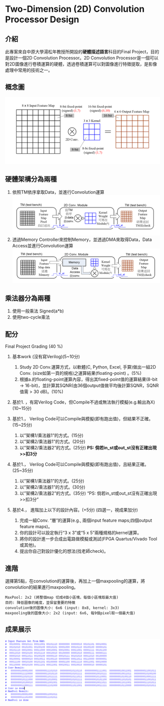 # Two-Dimension (2D) Convolution Processor Design

## 介紹
此專案來自中原大學湯松年教授所開設的**硬體描述語言**科目的Final Project，目的是設計一個2D Convolution Processor。2D Convolution Processor是一個可以對2D圖像進行卷積運算的硬體，透過卷積運算可以對圖像進行特徵提取，是影像處理中常用的技術之一。

## 概念圖
![concept](./images/concept.png)

## 硬體架構分為兩種
1. 依照TM依序拿取Data，並進行Convolution運算
![arc1](./images/arc1.png)
2. 透過Memory Controller來控制Memory，並透過DMA來取得Data，Data Access並進行Convolution運算
![arc2](./images/arc2.png)

## 乘法器分為兩種
1. 使用一般乘法 Signed(a*b)
2. 使用two-cycle乘法

## 配分
Final Project Grading (40 %)
1.  基本work (沒有寫Verilog)(5~10分)
    1.  Study 2D Conv.運算方式，以軟體(C, Python, Excel, 手算)做出一組2D Conv. (size如第一頁的規格)之運算結果(floating-point) 。(5%)
    2. 根據a.的floating-point運算內容，得出其fixed-point值的運算結果(8-bit -> 16-bit)，並計算其SQNR(由36個output值做平均後計算SQNR，SQNR值需 > 30 dB)。(10%)
2. 基於1. ，有寫Verilog Code，但Compile不過或無法執行模擬(e.g.輸出為X) (10~15分)
3. 基於1.， Verilog Code可以Compile與模擬(即有跑出值)，但結果不正確。(15~25分)
    1. 以”架構1/乘法器1”的方式。(15分)  
    2. 以”架構2/乘法器1”的方式。(20分)
    3. 以”架構2/乘法器2”的方式。(25分) **PS: 倘若in_st或out_st沒有正確出現>>扣3分**
4. 基於1.， Verilog Code可以Compile與模擬(即有跑出值)，且結果正確。(25~35分)

    1. 以”架構1/乘法器1”的方式。(25分)   
    2. 以”架構2/乘法器1”的方式。(30分)
    3. 以”架構2/乘法器2”的方式。(35分)   “PS: 倘若in_st或out_st沒有正確出現>>扣3分”
5. 基於4.， 進階加上以下的設計內容。(+5分) (四選一，視成果加分)
    1. 完成一組Conv. “層”的運算(e.g., 兩個input feature maps;四個output feature maps)。
    2. 你的設計可以設定執行“3 x 3”或“5 x 5”兩種規格的kernel運算。
    3. 將你的設計進一步合成出電路做模擬或測試(FPGA Quartus/Vivado Tool或其他)。
    4. 提出你自己對設計優化的想法(找老師check)。


## 進階
選擇第5點，在convolution的運算後，再加上一個maxpooling的運算，將convolution的結果進行maxpooling。
```
MaxPool: 2x2 (將整個map 切成4個小區塊，每個小區塊取最大值)
目的: 降低圖像的維度，並保留重要的特徵
convolution後的圖像大小: 6x6 (input: 8x8, kernel: 3x3)
maxpooling後的圖像大小: 2x2 (input: 6x6, 每9個pixel取一個最大值)
```

## 成果展示
![demo](./images/demo.png)